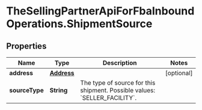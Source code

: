# TheSellingPartnerApiForFbaInboundOperations.ShipmentSource

## Properties

Name | Type | Description | Notes
------------ | ------------- | ------------- | -------------
**address** | [**Address**](Address.md) |  | [optional] 
**sourceType** | **String** | The type of source for this shipment. Possible values: &#x60;SELLER_FACILITY&#x60;. | 


